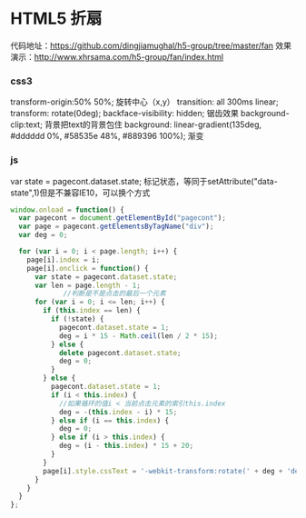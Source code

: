 # HTML5 折扇

代码地址：https://github.com/dingjiamughal/h5-group/tree/master/fan
效果演示：http://www.xhrsama.com/h5-group/fan/index.html

### css3
transform-origin:50% 50%;       旋转中心（x,y）
transition: all 300ms linear;   
transform: rotate(0deg);
backface-visibility: hidden;    锯齿效果
background-clip:text;           背景把text的背景包住
background: linear-gradient(135deg, #dddddd 0%, #58535e 48%, #889396 100%);  渐变

### js
var state = pagecont.dataset.state;
标记状态，等同于setAttribute("data-state",1)但是不兼容IE10，可以换个方式
``` js
window.onload = function() {
  var pagecont = document.getElementById("pagecont");
  var page = pagecont.getElementsByTagName("div");
  var deg = 0;

  for (var i = 0; i < page.length; i++) {
    page[i].index = i;
    page[i].onclick = function() {
      var state = pagecont.dataset.state;
      var len = page.length - 1;
			 //判断是不是点击的最后一个元素
      for (var i = 0; i <= len; i++) {
        if (this.index == len) {
          if (!state) {
            pagecont.dataset.state = 1;
            deg = i * 15 - Math.ceil(len / 2 * 15);
          } else {
            delete pagecont.dataset.state;
            deg = 0;
          }
        } else {
          pagecont.dataset.state = 1;
          if (i < this.index) {
            //如果循环的值i < 当前点击元素的索引this.index
            deg = -(this.index - i) * 15;
          } else if (i == this.index) {
            deg = 0;
          } else if (i > this.index) {
            deg = (i - this.index) * 15 + 20;
          }
        }
        page[i].style.cssText = '-webkit-transform:rotate(' + deg + 'deg); -moz-transform:rotate(' + deg + 'deg); -o-transform:rotate(' + deg + 'deg); -ms-transform:rotate(' + deg + 'deg); transform:rotate(' + deg + 'deg);';
      }
    }
  }
};

```
